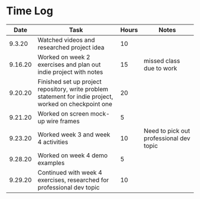 # Time Log

| Date | Task | Hours | Notes|
|------|------|-------|------|
| 9.3.20| Watched videos and researched project idea | 10  | |
| 9.16.20| Worked on week 2 exercises and plan out indie project with notes | 15  | missed class due to work |
| 9.20.20| Finished set up project repository, write problem statement for indie project, worked on checkpoint one | 20  | |
| 9.21.20| Worked on screen mock-up wire frames | 5  | |
| 9.23.20| Worked week 3 and week 4 activities | 10  | Need to pick out professional dev topic|
| 9.28.20| Worked on week 4 demo examples | 5  | |
| 9.29.20| Continued with week 4 exercises, researched for professional dev topic | 10  | |

